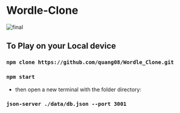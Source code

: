 # Wordle-Clone
![final](https://user-images.githubusercontent.com/84165564/209533806-c652407f-d39e-4922-8234-b37df40f4d9e.JPEG)

## To Play on your Local device

### `npm clone https://github.com/quang08/Wordle_Clone.git`

### `npm start`
- then open a new terminal with the folder directory:

### `json-server ./data/db.json --port 3001`

